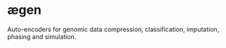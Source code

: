 # ægen
Auto-encoders for genomic data compression, classification, imputation, phasing and simulation.
